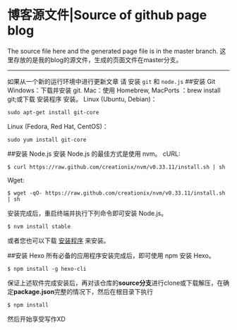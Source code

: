 # 博客源文件|Source of github page blog

The source file here and the generated page file is in the master branch.
这里存放的是我的blog的源文件，生成的页面文件在master分支。
****
如果从一个新的运行环境中进行更新文章 请 安装 `git` 和 `node.js` 
##安装 Git
Windows：下载并安装 git.
Mac：使用 Homebrew, MacPorts ：brew install git;或下载 安装程序 安装。
Linux (Ubuntu, Debian)：
```shell
sudo apt-get install git-core
```
Linux (Fedora, Red Hat, CentOS)：
```shell
sudo yum install git-core
```


##安装 Node.js
安装 Node.js 的最佳方式是使用 nvm。
cURL:
```shell
$ curl https://raw.github.com/creationix/nvm/v0.33.11/install.sh | sh
```
Wget:
```shell
$ wget -qO- https://raw.github.com/creationix/nvm/v0.33.11/install.sh | sh
```
安装完成后，重启终端并执行下列命令即可安装 Node.js。
```shell
$ nvm install stable
```
或者您也可以下载 [安装程序](https://nodejs.org/en/) 来安装。


##安装 Hexo
所有必备的应用程序安装完成后，即可使用 npm 安装 Hexo。
```shell
$ npm install -g hexo-cli
```

保证上述软件完成安装后，再对该仓库的**source分支**进行clone或下载解压，在确定**package.json**完整的情况下，然后在根目录下执行

```shell
$ npm install
```
然后开始享受写作XD